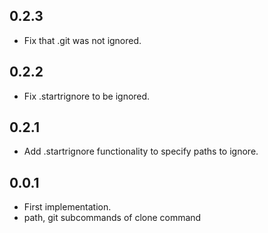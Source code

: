 ## 0.2.3
- Fix that .git was not ignored.

## 0.2.2
- Fix .startrignore to be ignored.

## 0.2.1
- Add .startrignore functionality to specify paths to ignore.

## 0.0.1
- First implementation.
- path, git subcommands of clone command
